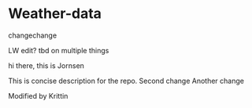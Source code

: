 # Weather-data



changechange

LW edit?
tbd on multiple things


hi there, this is Jornsen

This is concise description for the repo.
Second change
Another change

Modified by Krittin
